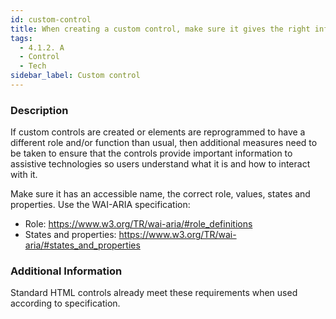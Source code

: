```yaml
---
id: custom-control
title: When creating a custom control, make sure it gives the right information to assistive technology (4.1.2 A)
tags:
  - 4.1.2. A
  - Control
  - Tech
sidebar_label: Custom control
---
```


### Description

If custom controls are created or elements are reprogrammed to have a different role and/or function than usual, then additional measures need to be taken to ensure that the controls provide important information to assistive technologies so users understand what it is and how to interact with it.

Make sure it has an accessible name, the correct role, values, states and properties. Use the WAI-ARIA specification:
- Role: https://www.w3.org/TR/wai-aria/#role_definitions
- States and properties: https://www.w3.org/TR/wai-aria/#states_and_properties

### Additional Information

Standard HTML controls already meet these requirements when used according to specification.
